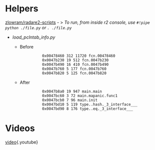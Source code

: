 <!-- TITLE: Go reversing-->

# Helpers
[zlowram/radare2-scripts](https://github.com/zlowram/radare2-scripts/tree/master/go_helpers)
	- > *To run, from inside r2 console, use `#!pipe python ./file.py` or `. ./file.py`*

- _load_pclntab_info.py_
	- Before

					0x00478460 312 11720 fcn.00478460
					0x0047b230 19 512 fcn.0047b230
					0x0047b490 16 410 fcn.0047b490
					0x0047b760 5 177 fcn.0047b760
					0x0047b820 5 125 fcn.0047b820

	- After

					0x0047b8a0 19 947 main.main
					0x0047bc60 3 72 main.mapanic.func1
					0x0047bcb0 7 96 main.init
					0x0047bd10 5 119 type..hash._3_interface___
					0x0047bd90 8 176 type..eq._3_interface___
# Videos
[video](https://www.youtube.com/watch?v=PRLOlY4IKeA){.youtube}

